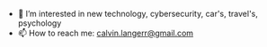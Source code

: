 - 👀 I’m interested in new technology, cybersecurity, car's, travel's, psychology
- 📫 How to reach me: calvin.langerr@gmail.com

<!---
CalvinLanger/CalvinLanger is a ✨ special ✨ repository because its `README.md` (this file) appears on your GitHub profile.
You can click the Preview link to take a look at your changes.
--->
